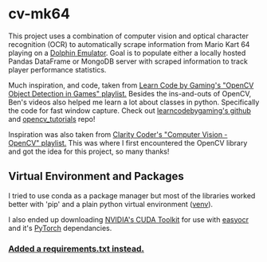 # cv-mk64
This project uses a combination of computer vision and optical character recognition (OCR) to automatically scrape information from Mario Kart 64 playing on a [Dolphin Emulator](https://dolphin-emu.org/). Goal is to populate either a locally hosted Pandas DataFrame or MongoDB server with scraped information to track player performance statistics. 

Much inspiration, and code, taken from [Learn Code by Gaming's "OpenCV Object Detection in Games" playlist.](https://www.youtube.com/playlist?list=PL1m2M8LQlzfKtkKq2lK5xko4X-8EZzFPI) Besides the ins-and-outs of OpenCV, Ben's videos also helped me learn a lot about classes in python. Specifically the code for fast window capture. Check out [learncodebygaming's github](https://github.com/learncodebygaming) and [opencv_tutorials](https://github.com/learncodebygaming/opencv_tutorials) repo!

Inspiration was also taken from [Clarity Coder's "Computer Vision - OpenCV" playlist.](https://youtube.com/playlist?list=PLFAkc-SDlaKwdZqul_KTpNsw1U2ViKmbD) This was where I first encountered the OpenCV library and got the idea for this project, so many thanks!


## Virtual Environment and Packages

I tried to use conda as a package manager but most of the libraries worked better with 'pip' and a plain python virtual environment ([venv](https://docs.python.org/3/library/venv.html)).

I also ended up downloading [NVIDIA's CUDA Toolkit](https://developer.nvidia.com/cuda-toolkit) for use with [easyocr](https://github.com/JaidedAI/EasyOCR) and it's [PyTorch](https://pytorch.org/) dependancies. 

### [Added a requirements.txt instead.](https://stackoverflow.com/questions/51863155/do-we-need-to-upload-virtual-env-on-github-too) 